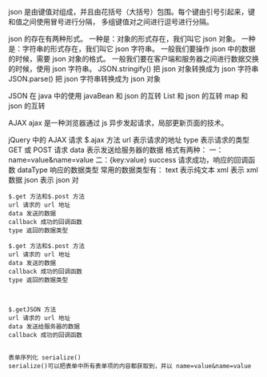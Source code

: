 json
是由键值对组成，并且由花括号（大括号）包围。每个键由引号引起来，键和值之间使用冒号进行分隔，
多组键值对之间进行逗号进行分隔。


json 的存在有两种形式。
一种是：对象的形式存在，我们叫它 json 对象。
一种是：字符串的形式存在，我们叫它 json 字符串。
一般我们要操作 json 中的数据的时候，需要 json 对象的格式。
一般我们要在客户端和服务器之间进行数据交换的时候，使用 json 字符串。
JSON.stringify() 把 json 对象转换成为 json 字符串
JSON.parse() 把 json 字符串转换成为 json 对象

JSON 在 java 中的使用
    javaBean 和 json 的互转
    List 和 json 的互转
    map 和 json 的互转

AJAX
ajax 是一种浏览器通过 js 异步发起请求，局部更新页面的技术。


jQuery 中的 AJAX 请求
    $.ajax 方法
    url 表示请求的地址
    type 表示请求的类型 GET 或 POST 请求
    data 表示发送给服务器的数据
    格式有两种：
    一：name=value&name=value
    二：{key:value}
    success 请求成功，响应的回调函数
    dataType 响应的数据类型
    常用的数据类型有：
    text 表示纯文本
    xml 表示 xml 数据
    json 表示 json 对

    $.get 方法和$.post 方法
    url 请求的 url 地址
    data 发送的数据
    callback 成功的回调函数
    type 返回的数据类型

    $.get 方法和$.post 方法
    url 请求的 url 地址
    data 发送的数据
    callback 成功的回调函数
    type 返回的数据类型



    $.getJSON 方法
    url 请求的 url 地址
    data 发送给服务器的数据
    callback 成功的回调函数


    表单序列化 serialize()
    serialize()可以把表单中所有表单项的内容都获取到，并以 name=value&name=value